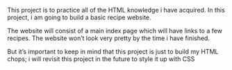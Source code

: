 This project is to practice all of the HTML knowledge i have acquired.
 In this project, i am  going to build a basic recipe website.

The website will consist of a main index page which will have links to a few recipes. The website won’t look very pretty by the time i have finished. 

But it’s important to keep in mind that this project is just to build my HTML chops; i  will revisit this project in the future to style it up with CSS
